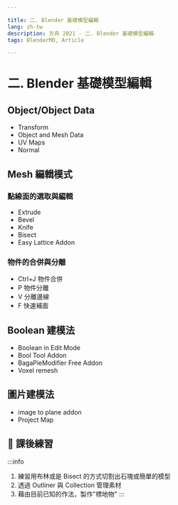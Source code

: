 ```yaml
---

title: 二. Blender 基礎模型編輯
lang: zh-tw
description: 方舟 2021 - 二. Blender 基礎模型編輯
tags: BlenderMD, Article

---
```


二. Blender 基礎模型編輯
===

## Object/Object Data  

* Transform
* Object and Mesh Data
* UV Maps
* Normal

## Mesh 編輯模式

### 點線面的選取與編輯

* Extrude
* Bevel
* Knife
* Bisect
* Easy Lattice Addon

### 物件的合併與分離

* Ctrl+J 物件合併
* P 物件分離
* V 分離邊線
* F 快速補面

## Boolean 建模法  

* Boolean in Edit Mode
* Bool Tool Addon
* BagaPieModifier Free Addon
* Voxel remesh

## 圖片建模法

* image to plane addon
* Project Map

## :bookmark_tabs: 課後練習

:::info
1. 練習用布林或是 Bisect 的方式切割出石塊或簡單的模型
2. 透過 Outliner 與 Collection 管理素材
3. 藉由目前已知的作法，製作"標地物"
:::